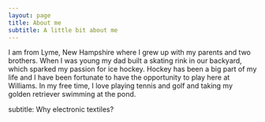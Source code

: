 ```yaml
---
layout: page
title: About me
subtitle: A little bit about me
---
```

I am from Lyme, New Hampshire where I grew up with my parents and two brothers. When I was young my dad built a skating rink in our backyard, which sparked my passion for ice hockey. Hockey has been a big part of my life and I have been fortunate to have the opportunity to play here at Williams. In my free time, I love playing tennis and golf and taking my golden retriever swimming at the pond.

subtitle: Why electronic textiles?






